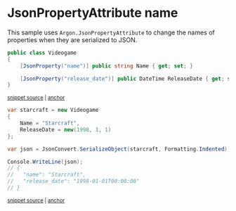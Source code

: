 # JsonPropertyAttribute name

This sample uses `Argon.JsonPropertyAttribute` to change the names of properties when they are serialized to JSON.

<!-- snippet: JsonPropertyNameTypes -->
<a id='snippet-jsonpropertynametypes'></a>
```cs
public class Videogame
{
    [JsonProperty("name")] public string Name { get; set; }

    [JsonProperty("release_date")] public DateTime ReleaseDate { get; set; }
}
```
<sup><a href='/src/Tests/Documentation/Samples/Serializer/JsonPropertyName.cs#L7-L16' title='Snippet source file'>snippet source</a> | <a href='#snippet-jsonpropertynametypes' title='Start of snippet'>anchor</a></sup>
<!-- endSnippet -->

<!-- snippet: JsonPropertyNameUsage -->
<a id='snippet-jsonpropertynameusage'></a>
```cs
var starcraft = new Videogame
{
    Name = "Starcraft",
    ReleaseDate = new(1998, 1, 1)
};

var json = JsonConvert.SerializeObject(starcraft, Formatting.Indented);

Console.WriteLine(json);
// {
//   "name": "Starcraft",
//   "release_date": "1998-01-01T00:00:00"
// }
```
<sup><a href='/src/Tests/Documentation/Samples/Serializer/JsonPropertyName.cs#L21-L37' title='Snippet source file'>snippet source</a> | <a href='#snippet-jsonpropertynameusage' title='Start of snippet'>anchor</a></sup>
<!-- endSnippet -->
